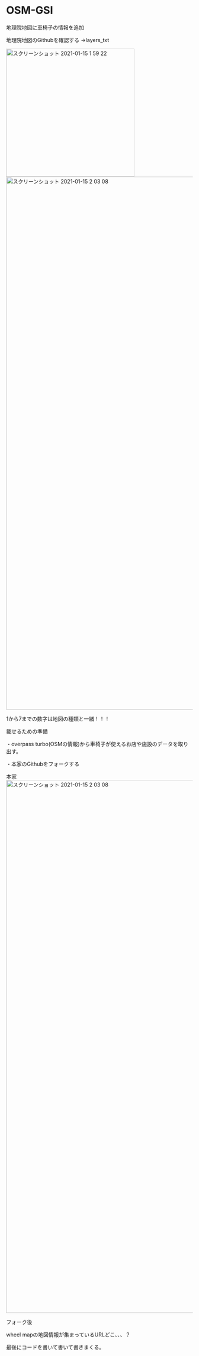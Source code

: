 # OSM-GSI


地理院地図に車椅子の情報を追加


地理院地図のGithubを確認する
→layers_txt

<img width="346" alt="スクリーンショット 2021-01-15 1 59 22" src="https://user-images.githubusercontent.com/40018561/104834897-1d2ad200-58e6-11eb-8dd9-2db4de3326f3.png">
<img width="1440" alt="スクリーンショット 2021-01-15 2 03 08" src="https://user-images.githubusercontent.com/40018561/104834939-6da22f80-58e6-11eb-9fd6-a3a1970e2b75.png">

1から7までの数字は地図の種類と一緒！！！





載せるための準備

・overpass turbo(OSMの情報)から車椅子が使えるお店や施設のデータを取り出す。

・本家のGithubをフォークする

本家
<img width="1440" alt="スクリーンショット 2021-01-15 2 03 08" src="https://user-images.githubusercontent.com/40018561/104834939-6da22f80-58e6-11eb-9fd6-a3a1970e2b75.png">

フォーク後



wheel mapの地図情報が集まっているURLどこ、、、？

最後にコードを書いて書いて書きまくる。
